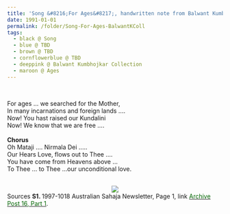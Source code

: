```yaml
---
title: 'Song &#8216;For Ages&#8217;, handwritten note from Balwant Kumbhojkar Collection'
date: 1991-01-01
permalink: /folder/Song-For-Ages-BalwantKColl
tags:
  - black @ Song
  - blue @ TBD
  - brown @ TBD
  - cornflowerblue @ TBD
  - deeppink @ Balwant Kumbhojkar Collection
  - maroon @ Ages   
---
```


<br>

<p>
For ages ... we searched for the Mother,<br>
In many incarnations and foreign lands ....<br>
Now! You hast raised our Kundalini<br>
Now! We know that we are free ....<br>
<br>
<b>Chorus</b><br>
Oh Mataji .... Nirmala Dei .....<br>
Our Hears Love, flows out to Thee ....<br>
You have come from Heavens above ...<br>
To Thee ... to Thee ...our unconditional love.<br>
</p> 

<br>

<div style="text-align: center"><img src="https://pub-419291371d4c44a1b438e7d5a9e4e904.r2.dev/Song_'For_Ages'_(Balwant_Kumbhojkar_Collection).jpg" /></div>


<wave-list>
<list-title color="DarkSeaGreen" width="40">Sources</list-title>
  <list-item color="BlanchedAlmond"  width="280"><b>S1. </b> 1997-1018 Australian Sahaja Newsletter, Page 1, link <a href="https://seven-teams.github.io/archives/2023/1214"><font color="DarkGreen">Archive Post 16, Part 1</font></a>.</list-item>
</wave-list>